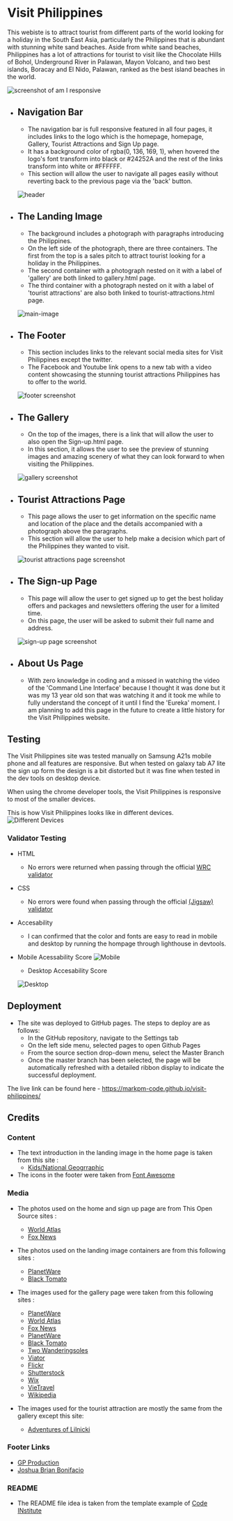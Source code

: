 # Visit Philippines

This webiste is to attract tourist from different parts of the world  looking for a holiday in the South East Asia, particularly the Philippines that is abundant with stunning white sand beaches.
Aside from white sand beaches, Philippines has a lot of attractions for tourist to visit like the Chocolate Hills of Bohol, Underground River in Palawan, Mayon Volcano, and two best islands, Boracay and El Nido, Palawan, ranked as the best island beaches in the world.

![screenshot of am I responsive](assets/images/responsive%20to%20smaller%20devices.png)

* ## Navigation Bar

   * The navigation bar is full responsive featured in all four pages, it includes links to the logo which is the homepage, homepage,
Gallery, Tourist Attractions and Sign Up page.
   * It has a background color of rgba(0, 136, 169, 1), when hovered the logo's font transform into black or #24252A and the rest of the links transform into white or #FFFFFF.
   * This section will allow the user to navigate all pages easily without reverting back to the previous page via the 'back' button.

   ![header](assets/images/navbar.png)

* ## The Landing Image

   * The background includes a photograph with paragraphs introducing the Philippines.
   * On the left side of the photograph, there are three containers. The first from the top is a sales pitch to attract tourist looking for a holiday in the Philippines.
   * The second container with a photograph nested on it with a label of 'gallery' are both linked to gallery.html page.
   * The third container  with a photograph nested on it with a label of 'tourist attractions' are also both linked to tourist-attractions.html page.

   ![main-image](assets/images/main-page.png)

* ## The Footer

   * This section includes links to the relevant social media sites for Visit Philippines except  the twitter.
   * The Facebook and Youtube link opens to a new tab with a video content showcasing the stunning tourist attractions Philippines has to offer to the world.

   ![footer screenshot](assets/images/footer.png)

* ## The Gallery

   * On the top of the images, there is a link that will allow the user to also open the Sign-up.html page.
   * In this section, it allows the user to see the preview of stunning images and amazing scenery of  what they can look forward to when visiting the Philippines.

   ![gallery screenshot](assets/images/gallery%20screenshot.png)

* ## Tourist Attractions Page

   * This page allows the user to get information on the specific  name and location of the place and the details accompanied with a photograph above the paragraphs.
   * This section will allow the user to help make a decision which part of the Philippines they wanted to visit.

   ![tourist attractions page screenshot](assets/images/tourist-attractions%20page.png)

* ## The Sign-up Page

   * This page will allow the user to get signed up to get the best holiday offers and packages and newsletters offering the user for a limited time.
   * On this page, the user will be asked to submit their full name and address.

   ![sign-up page screenshot](assets/images/Sign-up%20page.png)

* ## About Us Page

   * With zero knowledge in coding and a missed in watching the video of the 'Command Line Interface' because I thought it was done but it was my 13 year old son that was watching it and it took me while to fully understand the concept of it until I find the 'Eureka' moment. I am planning to add this page in the future to create a little history for the Visit Philippines website.

## Testing

The Visit Philippines site was tested manually on Samsung A21s mobile phone and all features are responsive. But when tested on galaxy tab A7 lite the sign up form the design is a bit distorted but it was fine when tested in the dev tools on desktop device.

When using the chrome developer tools, the Visit Philippines is responsive to most of the smaller devices.

This is how Visit Philippines looks like in different devices.
![Different Devices](assets/images/diff%20devices.png)

### Validator Testing

 * HTML
   * No errors were returned when passing through the official [WRC validator](https://validator.w3.org/)
 * CSS
   * No errors were found when passing through the official [(Jigsaw) validator](https://jigsaw.w3.org/css-validator/)
 * Accesability
   * I can confirmed that the color and fonts are easy to read in mobile and desktop by running the hompage through lighthouse in devtools.

 * Mobile Acessability Score
   ![Mobile](assets/images/mobile.dev%20accesability.png)


   * Desktop Accesability Score
   
   ![Desktop](assets/images/desktop%20accesability.png)

## Deployment
 
 * The site was deployed to GitHub pages. The steps to deploy are as follows:
   * In the GitHub repository, navigate to the Settings tab
   * On the left side menu, selected pages to open Github Pages 
   * From the source section drop-down menu, select the Master Branch
   * Once the master branch has been selected, the page will be automatically refreshed with a detailed ribbon display to indicate the successful deployment.

The live link can be found here - https://markpm-code.github.io/visit-philippines/

## Credits

### Content
  * The text introduction in the landing image in the home page is taken from this site :
    * [Kids/National Geogrraphic](https://kids.nationalgeographic.com/geography/countries/article/philippines)
  * The icons in the footer were taken from [Font Awesome](https://fontawesome.com/)

### Media

  * The photos used on the home and sign up page are from This Open Source sites :
    * [World Atlas](https://www.worldatlas.com/articles/top-10-tourist-attractions-in-the-philippines.html)
    * [Fox News](https://static.foxnews.com/foxnews.com/content/uploads/2019/01/BoracaySandCastleiStock.jpg)

  * The photos used on the landing image containers are from this following sites :
    * [PlanetWare](https://www.planetware.com/photos-large/PHI/philippines-albay-mayon-volcano.jpg)
    * [Black Tomato](https://images.blacktomato.com/2018/09/1500x1000-Empty-Beach-Phili-e1537524075315.jpg)

  * The images used for the gallery page were taken from this following sites :
    * [PlanetWare](https://www.planetware.com/photos-large/PHI/philippines-albay-mayon-volcano.jpg)
    * [World Atlas](https://www.worldatlas.com/articles/top-10-tourist-attractions-in-the-philippines.html)
    * [Fox News](https://static.foxnews.com/foxnews.com/content/uploads/2019/01/BoracaySandCastleiStock.jpg)
    * [PlanetWare](https://www.planetware.com/wpimages/2022/01/philippines-top-tourist-attractions-things-to-do-sugba-lagoon-siargao.jpg)
    * [Black Tomato](https://images.blacktomato.com/2018/09/1500x1000-Empty-Beach-Phili-e1537524075315.jpg)
    * [Two Wanderingsoles](https://www.twowanderingsoles.com/wp-content/uploads/2021/07/img_60ee6fee1c7fa.jpg)
    * [Viator](https://media.tacdn.com/media/attractions-splice-spp-674x446/07/6f/54/2e.jpg)
    * [Flickr](https://live.staticflickr.com/4201/34848074081_cb91e699e5_b.jpg)
    * [Shutterstock](https://images.takeshape.io/f276619a-5bdc-4e0e-8f60-a30aa55f8e9f/dev/0a8cac32-1291-4ca0-90c3-aa08faf778b1/shutterstock-terraces-op.jpg?auto=compress%2Cformat)
    * [Wix](https://static.wixstatic.com/media/88e7b1_b96edc1cf7ec46e7be6e61fee7e5c57d~mv2.jpg/v1/fill/w_720,h_480,al_c,q_90/file.jpg)
    * [VieTravel](https://media.vietravel.com/images/NewsPicture/boracay.jpg)
    * [Wikipedia](https://upload.wikimedia.org/wikipedia/commons/2/28/Chocolate_Hills_overview.JPG)

  * The images used for the tourist attraction are mostly the same from the gallery except this site:
    * [ Adventures of Lilnicki](https://adventuresoflilnicki.com/wp-content/uploads/2020/04/Cadlao-Lagoon-El-Nido-Palawan-Philippines.jpg)
    

### Footer Links
  * [GP Production](https://youtu.be/D2r0DEGr1I4)
  * [Joshua Brian Bonifacio](https://www.facebook.com/joshuabrianbonnifacio/videos/1955668431178694/)

### README

 * The README file idea is taken from the template example of [Code INstitute](https://codeinstitute.net/ie/)

